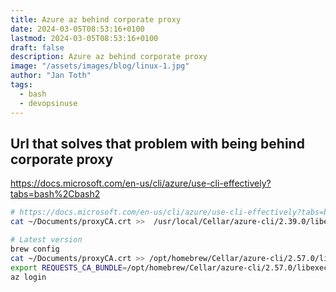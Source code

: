 ```yaml
---
title: Azure az behind corporate proxy
date: 2024-03-05T08:53:16+0100
lastmod: 2024-03-05T08:53:16+0100
draft: false
description: Azure az behind corporate proxy
image: "/assets/images/blog/linux-1.jpg"
author: "Jan Toth"
tags:
  - bash
  - devopsinuse
---
```


## Url that solves that problem with being behind corporate proxy

https://docs.microsoft.com/en-us/cli/azure/use-cli-effectively?tabs=bash%2Cbash2


```bash
# https://docs.microsoft.com/en-us/cli/azure/use-cli-effectively?tabs=bash%2Cbash2
cat ~/Documents/proxyCA.crt >>  /usr/local/Cellar/azure-cli/2.39.0/libexec/lib/python3.10/site-packages/certifi/cacert.pem

# Latest version
brew config
cat ~/Documents/proxyCA.crt >> /opt/homebrew/Cellar/azure-cli/2.57.0/libexec/lib/python3.11/site-packages/certifi/cacert.pem
export REQUESTS_CA_BUNDLE=/opt/homebrew/Cellar/azure-cli/2.57.0/libexec/lib/python3.11/site-packages/certifi/cacert.pem
az login
```

